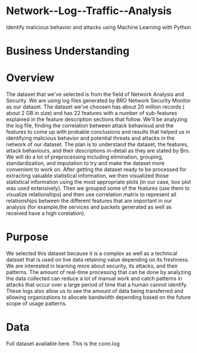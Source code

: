 # Network--Log--Traffic--Analysis
Identify malicious behavior and attacks using Machine Learning with Python

# Business Understanding

# Overview

The dataset that we've selected is from the field of Network Analysis and Security. We are using log files generated by BRO Network Security Monitor as our dataset. The dataset we've choosen has about 20 million records ( about 2 GB in size) and has 22 features with a number of sub-features explained in the feature description sections that follow.
We'll be analyzing the log file, finding the correlation between attack behavioud and the features to come up with probable conclusions and results that helped us in identifying malicious behavior and potential threats and attacks in the network of our dataset.
The plan is to understand the dataset, the features, attack behaviours, and their descriptions in-detail as they are stated by Bro.
We will do a lot of preprocessing including elimination, grouping, standardization, and imputation to try and make the dataset more convenient to work on.
After getting the dataset ready to be processed for extracting valuable statistical information, we then visualized those statistical information using the most appropriate plots (in our case, box plot was used extensively). Then we grouped some of the features (use them to visualize relationships) and then use correlation matrix to represent all relationships between the different features that are important in our analysis (for example,the services and packets generated as well as received have a high corelation).

# Purpose

We selected this dataset because it is a complex as well as a technical dataset that is used on live data retaining value depending on its freshness. We are interested in learning more about security, its attacks, and their patterns.
The amount of real-time processing that can be done by analyzing the data collected can reduce a lot of manual work and catch patterns in attacks that occur over a large period of time that a human cannot identify.
These logs also allow us to see the amount of data being transferred and allowing organizations to allocate bandwidth depending based on the future scope of usage patterns.

# Data

Full dataset available here. This is the conn.log
